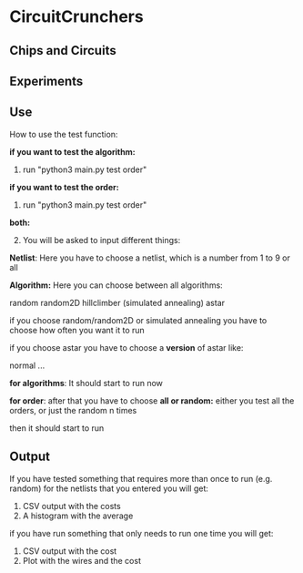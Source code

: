 # CircuitCrunchers

## Chips and Circuits

## Experiments

## Use
How to use the test function:

**if you want to test the algorithm:**
1. run "python3 main.py test order"

**if you want to test the order:**
1. run "python3 main.py test order"

**both:**

2. You will be asked to input different things: 

**Netlist**: Here you have to choose a netlist, which is a number from 1 to 9 or all

**Algorithm:** Here you can choose between all algorithms:

random
random2D
hillclimber
(simulated annealing)
astar

if you choose random/random2D or simulated annealing you have to choose how often you want it to run

if you choose astar you have to choose a **version** of astar like:

normal 
...

**for algorithms**:
It should start to run now

**for order**:
after that you have to choose **all or random:** either you test all the orders, or just the random n times 

then it should start to run

## Output
If you have tested something that requires more than once to run (e.g. random)
for the netlists that you entered you will get:

1. CSV output with the costs
2. A histogram with the average 

if you have run something that only needs to run one time you will get:

1. CSV output with the cost 
2. Plot with the wires and the cost

